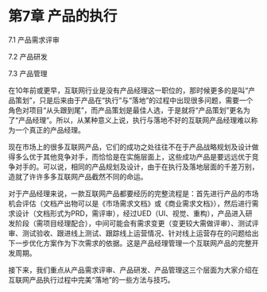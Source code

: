 # 第7章 产品的执行

7.1 产品需求评审

7.2 产品研发

7.3 产品管理

在10年前或更早，互联网行业是没有产品经理这一职位的，那时候更多的是叫“产品策划”，只是后来由于产品在“执行”与“落地”的过程中出现很多问题，需要一个角色对项目“从头跟到尾”，而产品策划是最佳人选，于是就将“产品策划”更名为了“产品经理”。所以，从某种意义上说，执行与落地不好的互联网产品经理难以称为一个真正的产品经理。

现在市场上的很多互联网产品，它们的成功之处往往不在于产品战略规划及设计做得多么优于其他竞争对手，而恰恰是在实施层面上，这些成功产品是要远远优于竞争对手的。可以说，相同的产品规划及设计，由于在执行及落地层面的千差万别，造就了许许多多互联网产品截然不同的命运。

对于产品经理来说，一款互联网产品都要经历的完整流程是：首先进行产品的市场机会评估（文档产出物可以是《市场需求文档》或《商业需求文档》），然后进行需求设计（文档形式为PRD，需评审），经过UED（UI、视觉、重构），产品进入研发阶段（需项目经理配合），中间可能会有需求变更（变更较大需做评审）、测试评审、测试验收、跟进线上测试、跟踪线上运营情况、针对线上运营存在的问题给出下一步优化方案作为下次需求的依据。这是产品经理管理一个互联网产品的完整开发周期。

接下来，我们重点从产品需求评审、产品研发、产品管理这三个层面为大家介绍在互联网产品执行过程中完美“落地”的一些方法与技巧。
